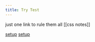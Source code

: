 ```yaml
---
title: Try Test
---
```


just one link to rule them all
[[css notes]]

[setup](notes/editing.md)
[setup](editing.md)

